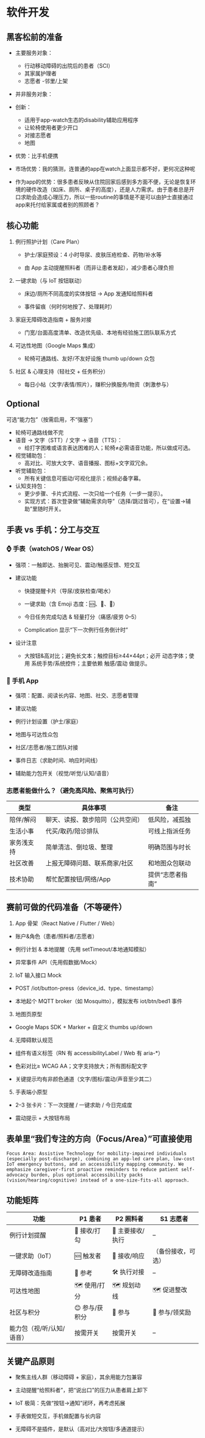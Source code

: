 # 软件开发

## 黑客松前的准备

- 主要服务对象：
  - 行动移动障碍的出院后的患者（SCI）
  - 其家属护理者
  - 志愿者
  -邻里/上架
- 并非服务对象：

- 创新：
  - 适用于app-watch生态的disability辅助应用程序
  - 让轮椅使用者更少开口
  - 对接志愿者
  - 地图
- 优势：比手机便携
- 市场优势：我的猜测，连普通的app在watch上面显示都不好，更何况这种呢
- 作为app的优势：很多患者反映从住院回家后感到多方面不便，无论是恢复环境的硬件改造（如床、厕所、桌子的高度），还是人力需求。由于患者总是开口求助会造成心理压力，所以一些routine的事情是不是可以由护士直接通过app来托付给家属或者别的照顾者？
 
## 核心功能
 
1. 例行照护计划（Care Plan）

    - 护士/家庭预设：4 小时导尿、皮肤压疮检查、药物/补水等

    - 由 App 主动提醒照料者（而非让患者发起），减少患者心理负担

2. 一键求助（与 IoT 按钮联动）

    - 床边/厕所不同高度的实体按钮 → App 发通知给照料者

    - 事件留痕（何时何地按了、处理耗时）

3. 家庭无障碍改造指南 + 服务对接

    - 门宽/台面高度清单、改造优先级、本地有经验施工团队联系方式

4. 可达性地图（Google Maps 集成）

    - 轮椅可通路线、友好/不友好设施 thumb up/down 众包

5. 社区 & 心理支持（轻社交 + 任务积分）

    - 每日小帖（文字/表情/照片），赚积分换服务/物资（刺激参与）
    
## Optional
可选“能力包”（按需启用，不“强塞”）
- 轮椅可通路线做不完
- 语音 → 文字（STT）/ 文字 → 语音（TTS）：
  - 给打字困难或语言表达困难的人；轮椅≠必需语音功能，所以做成可选。
- 视觉辅助包：
  - 高对比、可放大文字、语音播报、图标+文字双冗余。
- 听觉辅助包：
  - 所有关键信息可振动/可视化提示；视频必备字幕。
- 认知支持包：
  - 更少步骤、卡片式流程、一次只给一个任务（一步一提示）。
  - 实现方式：首次登录做“辅助需求向导”（选择/跳过皆可），在“设置→辅助”里随时开关。


## 手表 vs 手机：分工与交互
### ⌚ 手表（watchOS / Wear OS）

- 强项：一触即达、抬腕可见、震动/触感反馈、短交互

- 建议功能

  - 快捷提醒卡片（导尿/皮肤检查/喝水）

  - 一键求助（含 Emoji 态度：🆘、🙂、🙁）

  - 今日任务完成勾选 & 轻量打分（痛感/疲劳 0–5）

  - Complication 显示“下一次例行任务倒计时”

- 设计注意

  - 大按钮&高对比；避免长文本；触控目标≥44×44pt；必开 动态字体；使用 系统手势/系统控件；主要依赖 触感/震动 做提示。

### 📱 手机 App
- 强项：配置、阅读长内容、地图、社交、志愿者管理

- 建议功能
 - 例行计划设置（护士/家庭）

 - 地图与可达性众包

 - 社区/志愿者/施工团队对接

 - 事件日志（求助时间、响应时间线）

  - 辅助能力包开关（视觉/听觉/认知/语音）

### 志愿者能做什么？（避免高风险、聚焦可执行）

| 类型    | 具体事项             | 备注        |
| ----- | ---------------- | --------- |
| 陪伴/解闷 | 聊天、读报、散步陪同（公共空间） | 低风险，减孤独   |
| 生活小事  | 代买/取药/陪诊排队       | 可线上指派任务   |
| 家务浅支持 | 简单清洁、倒垃圾、整理      | 明确范围与时长   |
| 社区改善  | 上报无障碍问题、联系商家/社区  | 和地图众包联动   |
| 技术协助  | 帮忙配置按钮/网络/App    | 提供“志愿者指南” |


## 赛前可做的代码准备（不等硬件）

1. App 骨架（React Native / Flutter / Web）

  - 账户&角色（患者/照料者/志愿者）

  - 例行计划 & 本地提醒（先用 setTimeout/本地通知模拟）

  - 异常事件 API（先用假数据/Mock）

2. IoT 输入接口 Mock

  - POST /iot/button-press（device_id、type、timestamp）

  - 本地起个 MQTT broker（如 Mosquitto），模拟发布 iot/btn/bed1 事件

3. 地图页原型

  - Google Maps SDK + Marker + 自定义 thumbs up/down

4. 无障碍默认规范

  - 组件有语义标签（RN 有 accessibilityLabel / Web 有 aria-*）

  - 色彩对比≥ WCAG AA；文字支持放大；所有图标配文字

  - 关键提示均有非颜色通道（文字/图标/震动/声音至少其二）

5. 手表端小原型

  - 2–3 张卡片：下一次提醒 / 一键求助 / 今日完成度

  - 震动提示 + 大按钮布局

## 表单里“我们专注的方向（Focus/Area）”可直接使用

    Focus Area: Assistive Technology for mobility-impaired individuals (especially post-discharge), combining an app-led care plan, low-cost IoT emergency buttons, and an accessibility mapping community. We emphasize caregiver-first proactive reminders to reduce patient self-advocacy burden, plus optional accessibility packs (vision/hearing/cognitive) instead of a one-size-fits-all approach.

## 功能矩阵

| 功能             | P1 患者     | P2 照料者     | S1 志愿者    |
| -------------- | --------- | ---------- | --------- |
| 例行计划提醒         | 🔔 接收/打勾  | 🔔 主要接收/执行 | –         |
| 一键求助（IoT）      | 🆘 触发者    | 📳 接收/响应   | （备份接收，可选） |
| 无障碍改造指南        | 📖 参考     | 🛠️ 执行对接   | –         |
| 可达性地图          | 🗺️ 使用/打分 | 🗺️ 规划动线   | 🗺️ 促进整改  |
| 社区与积分          | 😊 参与/获积分 | 🙂 参与      | 💪 参与/领奖励 |
| 能力包（视/听/认知/语音） | 按需开关      | 按需开关       | –         |


## 关键产品原则

- 聚焦主线人群（移动障碍 + 家庭），其余用能力包兼容

- 主动提醒“给照料者”，把“说出口”的压力从患者肩上卸下

- IoT 极简：先做“按钮→通知”闭环，再考虑拓展

- 手表做短交互，手机做配置与长内容

- 无障碍不是插件，是默认（高对比/大按钮/多通道提示）
